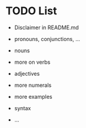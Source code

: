 # TODO List

* Disclaimer in README.md

* pronouns, conjunctions, ...
* nouns
* more on verbs
* adjectives
* more numerals
* more examples
* syntax
* ...
